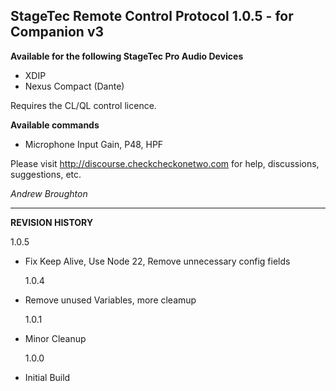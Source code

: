 ## StageTec Remote Control Protocol 1.0.5 - for Companion v3

**Available for the following StageTec Pro Audio Devices**

- XDIP
- Nexus Compact (Dante)

Requires the CL/QL control licence.

**Available commands**

- Microphone Input Gain, P48, HPF

Please visit http://discourse.checkcheckonetwo.com for help, discussions, suggestions, etc.

_Andrew Broughton_

---

**REVISION HISTORY**

1.0.5

- Fix Keep Alive, Use Node 22, Remove unnecessary config fields

  1.0.4

- Remove unused Variables, more cleamup

  1.0.1

- Minor Cleanup

  1.0.0

- Initial Build
